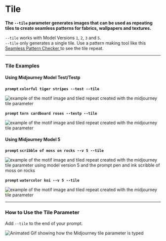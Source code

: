 # Tile

**The `--tile` parameter generates images that can be used as repeating tiles to create seamless patterns for fabrics, wallpapers and textures.**

`--tile` works with Model Versions `1`, `2`, `3` and `5`.\
`--tile` only generates a single tile. Use a pattern making tool like this [Seamless Pattern Checker ](https://www.pycheung.com/checker/)to see the tile repeat.

***

### Tile Examples <a href="#tile-examples" id="tile-examples"></a>

#### Using Midjourney Model Test/Testp

**`prompt`** **`colorful tiger stripes --test --tile`**

![example of the motif image and tiled repeat created with the midjourney tile parameter](https://cdn.document360.io/3040c2b6-fead-4744-a3a9-d56d621c6c7e/Images/Documentation/MJ\_Tile\_Tile.png)

**`prompt`** **`torn cardboard roses --testp --tile`**

![example of the motif image and tiled repeat created with the midjourney tile parameter](https://cdn.document360.io/3040c2b6-fead-4744-a3a9-d56d621c6c7e/Images/Documentation/MJ\_Tile\_CardboardRose.png)

#### Using Midjourney Model 5

**`prompt`** **`scribble of moss on rocks --v 5 --tile`**

![example of the motif image and tiled repeat created with the midjourney tile parameter using model version 5 and the prompt pen and ink scribble of moss on rocks](https://cdn.document360.io/3040c2b6-fead-4744-a3a9-d56d621c6c7e/Images/Documentation/MJ\_V5\_tile\_MossyRocks.png)

**`prompt`** **`watercolor koi --v 5 --tile`**

![example of the motif image and tiled repeat created with the midjourney tile parameter](https://cdn.document360.io/3040c2b6-fead-4744-a3a9-d56d621c6c7e/Images/Documentation/MJ\_V5\_tile\_WatercolorKoi.png)

***

### How to Use the Tile Parameter <a href="#how-to-use-the-tile-parameter" id="how-to-use-the-tile-parameter"></a>

Add `--tile` to the end of your prompt.

![Animated Gif showing how the Midjourney tile parameter is typed](https://cdn.document360.io/3040c2b6-fead-4744-a3a9-d56d621c6c7e/Images/Documentation/MJ\_Parameter\_Tile.gif)
